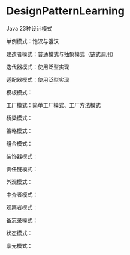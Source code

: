 # DesignPatternLearning
Java 23种设计模式

单例模式：饱汉与饿汉

建造者模式：普通模式与抽象模式（链式调用）

迭代器模式：使用泛型实现

适配器模式：使用泛型实现

模板模式：

工厂模式：简单工厂模式、工厂方法模式

桥梁模式：

策略模式：

组合模式：

装饰器模式：

责任链模式：

外观模式：

中介者模式：

观察者模式：

备忘录模式：

状态模式：

享元模式：
